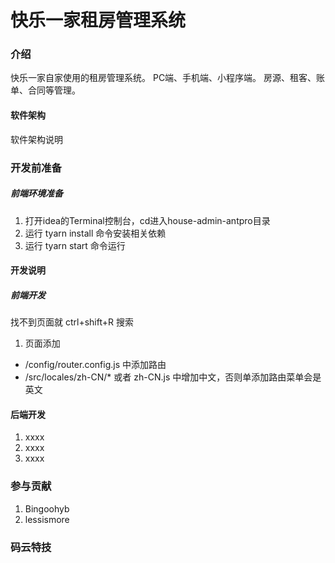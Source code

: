 # 快乐一家租房管理系统

### 介绍
快乐一家自家使用的租房管理系统。
PC端、手机端、小程序端。
房源、租客、账单、合同等管理。

#### 软件架构
软件架构说明


### 开发前准备

##### 前端环境准备

1. 打开idea的Terminal控制台，cd进入house-admin-antpro目录
2. 运行 tyarn install 命令安装相关依赖
3. 运行 tyarn start 命令运行

#### 开发说明

##### 前端开发
找不到页面就 ctrl+shift+R 搜索
1. 页面添加
- /config/router.config.js 中添加路由
- /src/locales/zh-CN/* 或者 zh-CN.js 中增加中文，否则单添加路由菜单会是英文

#### 后端开发

1. xxxx
2. xxxx
3. xxxx

### 参与贡献

1. Bingoohyb
2. lessismore


### 码云特技

